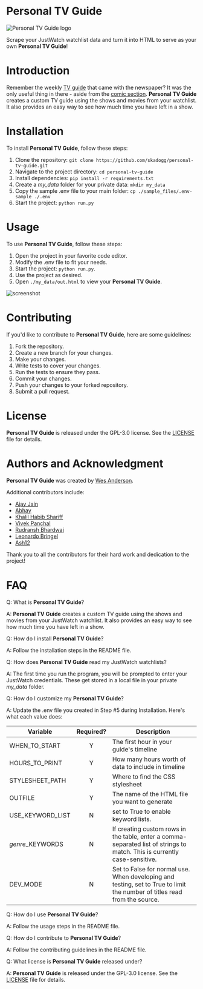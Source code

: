 # Personal TV Guide
![Personal TV Guide logo](./images/logo_text.png)

Scrape your JustWatch watchlist data and turn it into HTML to serve as your own **Personal TV Guide**! 

# Introduction
Remember the weekly [TV guide](./images/1987-TV-Featured1.jpg) that came with the newspaper? It was the only useful thing in there - aside from the [comic section](./images/tv1.jpg). **Personal TV Guide** creates a custom TV guide using the shows and movies from your watchlist. It also provides an easy way to see how much time you have left in a show.

# Installation

To install **Personal TV Guide**, follow these steps:

1. Clone the repository: `git clone https://github.com/skadogg/personal-tv-guide.git`
2. Navigate to the project directory: `cd personal-tv-guide`
3. Install dependencies: `pip install -r requirements.txt`
4. Create a *my_data* folder for your private data: `mkdir my_data`
5. Copy the sample .env file to your main folder: `cp ./sample_files/.env-sample ./.env`
6. Start the project: `python run.py`

# Usage

To use **Personal TV Guide**, follow these steps:

1. Open the project in your favorite code editor.
2. Modify the .env file to fit your needs.
3. Start the project: `python run.py`.
5. Use the project as desired.
6. Open `./my_data/out.html` to view your **Personal TV Guide**.

![screenshot](images/screenshot2024-01-29.png)

# Contributing

If you'd like to contribute to **Personal TV Guide**, here are some guidelines:

1. Fork the repository.
2. Create a new branch for your changes.
3. Make your changes.
4. Write tests to cover your changes.
5. Run the tests to ensure they pass.
6. Commit your changes.
7. Push your changes to your forked repository.
8. Submit a pull request.

# License

**Personal TV Guide** is released under the GPL-3.0 license. See the [LICENSE](./LICENSE) file for details.

# Authors and Acknowledgment

**Personal TV Guide** was created by [Wes Anderson](https://github.com/skadogg).

Additional contributors include:

- [Ajay Jain](https://github.com/code-master-ajay)
- [Abhay](https://github.com/perriDplatypus)
- [Khalil Habib Shariff](https://github.com/Khaleelhabeeb)
- [Vivek Panchal](https://github.com/TechWithVP)
- [Rudransh Bhardwaj](https://github.com/rudransh61)
- [Leonardo Bringel](https://github.com/LeonardoBringel)
- [Ash12](https://github.com/Ashrick12)

Thank you to all the contributors for their hard work and dedication to the project!

<!-- # Code of Conduct

Please note that this project is released with a Contributor Code of Conduct. By participating in this project, you agree to abide by its terms. See the **[CODE_OF_CONDUCT.md](./CODE_OF_CONDUCT.md)** file for more information. -->

# FAQ

Q: What is **Personal TV Guide**?

A: **Personal TV Guide** creates a custom TV guide using the shows and movies from your JustWatch watchlist. It also provides an easy way to see how much time you have left in a show.

Q: How do I install **Personal TV Guide**?

A: Follow the installation steps in the README file.

Q: How does **Personal TV Guide** read my JustWatch watchlists?

A: The first time you run the program, you will be prompted to enter your JustWatch credentials. These get stored in a local file in your private *my_data* folder.

Q: How do I customize my **Personal TV Guide**?

A: Update the .env file you created in Step #5 during Installation. Here's what each value does:

| Variable | Required? | Description |
| --- | :---: | --- |
| WHEN_TO_START | Y | The first hour in your guide's timeline |
| HOURS_TO_PRINT | Y | How many hours worth of data to include in timeline |
| STYLESHEET_PATH | Y | Where to find the CSS stylesheet |
| OUTFILE | Y | The name of the HTML file you want to generate |
| USE_KEYWORD_LIST | N | set to True to enable keyword lists. |
| *genre*_KEYWORDS | N | If creating custom rows in the table, enter a comma-separated list of strings to match. This is currently case-sensitive. |
| DEV_MODE | N | Set to False for normal use. When developing and testing, set to True to limit the number of titles read from the source. |

Q: How do I use **Personal TV Guide**?

A: Follow the usage steps in the README file.

Q: How do I contribute to **Personal TV Guide**?

A: Follow the contributing guidelines in the README file.

Q: What license is **Personal TV Guide** released under?

A: **Personal TV Guide** is released under the GPL-3.0 license. See the [LICENSE](./LICENSE) file for details.
